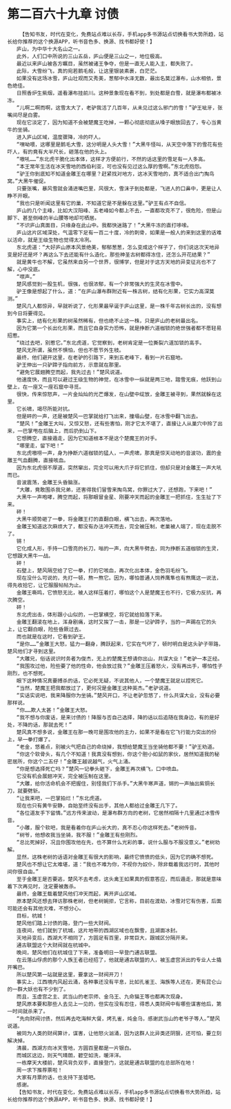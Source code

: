 # 第二百六十九章 讨债
        【告知书友，时代在变化，免费站点难以长存，手机app多书源站点切换看书大势所趋，站长给你推荐的这个换源APP，听书音色多、换源、找书都好使！】
       庐山，为中华十大名山之一。
       此外，人们口中所说的三山五岳，庐山便是三山之一，地位极高。
       最近以来庐山被各方瞩目，虽然被诸王争夺，但是一直无人能入主，都失败了。
       此际，大雪纷飞，真的宛若鹅毛般，让这里银装素裹，白茫茫。
       如果没有这场冰雪，庐山壮观而又秀美，葱郁中水泽无数，最出名莫过瀑布，山水相依，景色绝佳。
       日照香炉生紫烟，遥看瀑布挂前川。这种景象现在看不到，到处都是白雪，就是瀑布都被冰冻。
       “儿啊二啊而啊，这雪太大了，老驴我活了几百年，从未见过这么邪门的雪！”驴王呲牙，张嘴间尽是白雾。
       现在它淡定了，因为知道不会被楚魔王吃掉，一颗心彻底彻底从嗓子眼放回去了，专心当黄牛的坐骑。
       进入庐山区域，温度骤降，冷的吓人。
       “嘿呦喂，这哪里是鹅毛大雪，这分明是人头大雪！”大黑牛怪叫，从天空中落下的雪花有些吓人，有的竟有大半尺长，砸落在他的头上。
       “嗷吼……”东北虎干脆化出本体，这样才方便前行，不然的话这里的雪足有一人多高。
       “本王常年生活在冰天雪地的西伯利亚，可也没有见过这么厚的雪啊。”东北虎抱怨。
       “驴王你到底知不知道金雕王在哪里？赶紧找对地方，这冰天雪地的，真不适合出门掏鸟窝。”大黑牛催促。
       只要张嘴，暴风雪就会涌进嘴巴里，风很大，雪沫子到处都是，飞进人的口鼻中，更是让人睁不开眼。
       “我也只是听闻这里有它的巢，不知道它是不是躲在这里。”驴王有点不自信。
       庐山的几个主峰，比如大汉阳峰、五老峰如今都上不去，一直都攻克不了，很危险，但是山脚下、甚至侧峰的半山腰等地却可栖居。
       “不识庐山真面目，只缘身在此山中。我都快迷路了！”大黑牛冻的直打哆嗦。
       庐山这片区域深处，气温零下足有一百二十度，冷的刺骨，如果是一般人的来到这里的话难以活命，就是王级生物也觉得太冷冽。
       东北虎道：“大好庐山原本风景绝美，郁郁葱葱，怎么变成这个样子了，你们说这次天地异变是好还是坏？再这么下去还能有什么造化，那些神圣古树都得冻住，还怎么开花结果？”
       就是黄牛也不解，它虽然来自另一个世界，很博学，但是对于这方天地的异变征兆也不了解，心中没底。
       “噤声。”
       楚风感觉到一股生机，很强，也很浓郁，有一个非常强大的生灵在冰雪中。
       驴王像是想起了什么，道：“在庐山瀑布群附近有一株古树，结有化形果，它实力高深莫测。”
       楚风几人都惊异，早就听说了，化形果最早诞于庐山这里，是一株千年古树长出的，没有想到今日将要得见。
       事实上，结有化形果的树虽然稀有，但也绝不止这一株，只是庐山的老树最出名。
       因为它第一个长出化形果，而且它自身实力恐怖，就是挣断六道枷锁的绝世强者都不愿轻易招惹。
       “绕过去吧，别惹它。”东北虎道，它觉察到，老树肯定是一位撕裂六道加锁的高手。
       楚风无所谓，虽然不惧怕，但也不愿节外生枝。
       最终，他们避开这里，在老驴的引路下，来到五老峰下，看到一片石窟地。
       驴王伸出一只驴蹄子指向前方，示意就在那里。
       “避免它展翅腾空而起，我先过去！”楚风说道。
       他速度快，而且可以避过王级生物的神觉，在冰雪中一纵就是两三地，踏雪无痕，他跃到山壁上，在一座又一座石窟中寻觅。
       很快，传来惊怒声，一片金灿灿的光芒爆发，在山壁中绽放，金雕王被寻到，果然就躲在这里。
       它长啸，竭尽所能对抗。
       但是砰的一声，还是被楚风一巴掌就给打飞出来，撞塌山壁，在冰雪中翻飞出去。
       “楚风！”金雕王大叫，又惊又怒，还有些害怕，刚才它太不堪了，直接让人从巢穴中拎了出来，一巴掌甩在后脑上，而后扔到山下。
       它想腾空，直接遁走，因为它知道根本不是这个楚魔王的对手。
       “哪里走，留下吧！”
       东北虎嗷唠一声，身为挣断六道枷锁的猛人，一声虎啸，那真是惊天动地的音波功，震的金雕王气血翻腾，直接咳血。
       因为东北虎很不厚道，突然窜出，完全可以用大爪子将它抓住，但却只是对金雕王一声大吼而已。
       音波震荡，金雕王头昏脑涨。
       “大雕，竟敢围杀我兄弟，还害得我们冒雪来掏鸟窝，你罪过大了，还想跑，下来吧！”
       大黑牛一声咆哮，腾空而起，将那眼冒金星、刚要冲天而起的金雕王一把抓住，生生扯了下来。
       砰！
       大黑牛顺势砸了一拳，将金雕王打的直翻白眼，横飞出去，再次落地。
       金雕王知道这次麻烦大了，都没有办法冲天而去，完全被压制，老巢被人端了，现在走脱不了。
       锵！
       它化成人形，手持一口雪亮的长刀，嗡的一声，向大黑牛劈去，同为挣断五道枷锁的生灵，它想跟大黑牛一战。
       砰！
       石壁上，楚风隔空给了它一拳，打的它咳血，再次化出本体，金色羽毛纷飞。
       现在没什么可说的，先打一顿，熬一熬它。因为，哪怕普通人饲养鹰隼也有熬鹰这一说法，得先收拾它，让它服服帖帖为止。
       金雕王嘶鸣，它愤怒无比，被人这样压着打，哪怕这个人是楚魔王也不行，它极力反抗，再次腾空。
       砰！
       东北虎出击，体形跟小山似的，一巴掌横空，将它就给拍落下来。
       金雕王翻滚在地上，浑身剧痛，这时又挨了一击，那是一记驴蹄子，当的一声踢在它的头上，让它翻白眼，险些昏厥过去。
       而也就是在这时，它看到驴王。
       “是你……”金雕王大怒，猛力一翻身，腾跃起来，它实在气坏了，顿时明白是这头驴子带路，楚风他们才寻到这里。
       “大雕兄，俗话说识时务者为俊杰，无上的楚魔王想请你出山，共谋大业！”老驴一本正经。
       “我围攻过他，险些要了他的性命，他会放过我？”金雕王压着怒火，没有再出手，哪怕性子刚烈，也不想死。
       眼下这种情况真要搏杀的话，它必死无疑，不说其他人，一个楚魔王就足以捏死它。
       “当然，楚魔王把我都放过了，更何况是金雕王这种英杰。”老驴说道。
       “实话实说吧，我来降服你为坐骑。”楚风开口，不让老驴忽悠了，什么共谋大业，没有必要那样说。
       “你……欺人太甚！”金雕王大怒。
       “我不想与你废话，是来讨债的！降服与否自己选择，降的话以后追随在我身边，有的是好处，不降的话，那就去死！”
       楚风真不想多说，金雕王在那一晚可是围攻他的主力，如果不是看在它飞行能力突出的份上，早一拳打爆了。
       “老金，悠着点，别被火气把自己的命烧掉，我想给楚魔王当坐骑他都不要！”驴王劝道。
       “你这个软骨头，有几个不知道！我真没有想到，你这个胆小如鼠的家伙，居然知道我的秘密居所，你这个二五仔！”金雕王越说越气，火气上涌。
       “你是想选择死亡吗？”楚风一记拳头砸下，金雕王再次横飞，口中喷血。
       它没有机会展翅冲天，完全被压制在这里。
       “大雕，给你活命机会不把握住，别怪我们下杀手。”大黑牛寒声道，锵的一声抽出紫铜长刀，就要劈斩。
       “让我来吧，一巴掌拍烂！”东北虎道。
       现在也只有黄牛安静，自始至终没有出手，其他人都给过金雕王几下了。
       “各位道友手下留情。”远方传来波动，是瀑布群方向的老树，它居然相隔十几里通过冰雪传音。
       “小雕，服个软吧，我是看着你在庐山长大的，真不忍心你这样死去。”老树传音。
       “树爷，他想收我当坐骑，我不服！”金雕王有些刚烈。
       “总比死掉好，况且你围攻他在先，也不算什么光彩的事，说什么服与不服没意义。”老树劝解。
       显然，这株老树的话语对金雕王有很大的影响，最终它愤愤的低头，因为它的确不想死。
       楚风也不想让它太难堪，道：“我也不难为你，不视你为奴仆，除非载着我远行时，其他时间你很自由。”
       至于金雕王是否要逃，楚风不去考虑，这头禽王如果真的假意答应，而后遁走，那就是意味着下次再见时，注定要被轰杀。
       最终，金雕王载着楚风他们冲天而起，离开庐山区域。
       原本楚风还想去拜访那株老树，但老树婉拒，它言称，目前在渡劫，冰雪对它有伤害，后面可能还会有其他灾难，不想分心。
       目标，杭城！
       楚风他们踏上讨债的路，登门一些大财阀。
       连夜间，他们就到了杭城，这片地带的西湖区域也在飘雪，且湖面冰封。
       天地异变后，西湖大不相同了，方圆足有百里，非常巨大，跟城区分隔开来。
       通古联盟这个大财阀就在杭城中。
       晚间，楚风他们在杭城住了下来，准备明日一早登门通古联盟。
       在云落山俘虏的那个人族王者已经招了，他就是通古联盟的人，被玉虚宫派出的专业人士撬开嘴巴。
       所以楚风第一站就是这里，要拿这一财阀开刀！
       事实上，江西境内风起云涌，各种事还没有平息，比如孔雀王、海族等人还在，更有昆仑山的一群大妖也有不少到了。
       而且，玉虚宫之主、武当山的老宗师、金乌王、九命猫王等也都再次现身。
       楚风原本要和那些人去见上一见的，但实在没有忍住，得悉人类财阀中有哪些谋害他后，第一时间就杀来了。
       “先向财阀讨债，然后再去吃海鲜大餐，烤孔雀，炖金乌，感谢武当山的老爷子等人。”楚风说道。
       被同为人类的财阀算计，谋害，让他怒火汹涌，因为这群人比异类还阴狠，还可怕，要立刻解决掉。
       清晨，西湖方向冰天雪地，方圆百里都是一片银白。
       而城区这边，则天气晴朗，碧空如洗，暖洋洋。
       一栋摩天大楼前，楚风背负双手，直接登门，这就是通古联盟的在总部所在地！
       周一求下推荐票啦！
       大家有月票的话，也支持下圣墟吧。
       感谢。
       【告知书友，时代在变化，免费站点难以长存，手机app多书源站点切换看书大势所趋，站长给你推荐的这个换源APP，听书音色多、换源、找书都好使！】